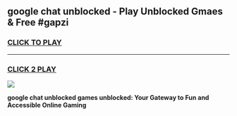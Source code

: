 
## google chat unblocked - Play Unblocked Gmaes & Free #gapzi
<h3>
<a href="https://news.freeplayer.one?title=google_chat_unblocked&ref=03M">CLICK TO PLAY</a></h3>
<hr>

<h3>
<a href="https://news.freeplayer.one?title=google_chat_unblocked&ref=03M">CLICK 2 PLAY</a>
  
</h3>

<a href="https://news.freeplayer.one?title=google_chat_unblocked&ref=03M"><img src="https://clearcache.store/games.png"></a>


**google chat unblocked games unblocked: Your Gateway to Fun and Accessible Online Gaming**
